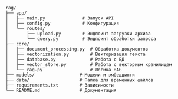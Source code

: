     rag/
    ├── app/
    │   ├── main.py              # Запуск API
    │   ├── config.py            # Конфигурация
    │   └── routes/
    │       ├── upload.py        # Эндпоинт загрузки архива
    │       └── query.py         # Эндпоинт обработки запроса
    ├── core/
    │   ├── document_processing.py  # Обработка документов
    │   ├── vectorization.py        # Векторизация текста
    │   ├── database.py             # Работа с БД
    │   ├── vector_store.py         # Работа с векторным хранилищем
    │   └── rag.py                  # Логика RAG
    ├── models/                 # Модели и эмбеддинги
    ├── data/                   # Папка для временных файлов
    ├── requirements.txt        # Зависимости
    └── README.md               # Документация